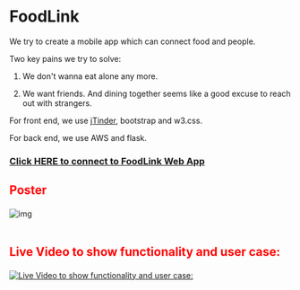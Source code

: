 # FoodLink

We try to create a mobile app which can connect food and people.

Two key pains we try to solve:

1. We don't wanna eat alone any more.

2. We want friends. And dining together seems like a good excuse to reach out with strangers.

For front end, we use [jTinder](https://github.com/do-web/jTinder), bootstrap and w3.css.

For back end, we use AWS and flask.

### [Click HERE to connect to FoodLink Web App](http://foodlink.frcufs3a4e.us-east-1.elasticbeanstalk.com/)

## <p style="color:red">Poster</p>
![img](http://i.imgur.com/zkzt7SI.png)
<br />
<br />
## <p style="color:red">Live Video to show functionality and user case:</p>

[![Live Video to show functionality and user case:](http://i.imgur.com/EgXkOXo.jpg)](https://www.youtube.com/watch?v=0MdodCUinL0)
